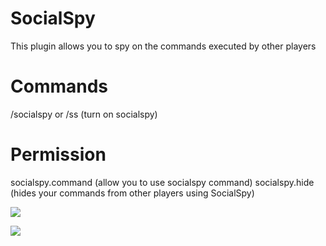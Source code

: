 # SocialSpy
This plugin allows you to spy on the commands executed by other players

# Commands
/socialspy or /ss (turn on socialspy)

# Permission
socialspy.command (allow you to use socialspy command)
socialspy.hide (hides your commands from other players using SocialSpy)

[![](https://poggit.pmmp.io/shield.state/SocialSpy)](https://poggit.pmmp.io/p/SocialSpy)

[![](https://poggit.pmmp.io/shield.dl.total/SocialSpy)](https://poggit.pmmp.io/p/SocialSpy)
